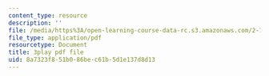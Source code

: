 ```yaml
---
content_type: resource
description: ''
file: /media/https%3A/open-learning-course-data-rc.s3.amazonaws.com/2-71-optics-spring-2009/8a7323f851b086bec61b5d1e137d8d13_VHIJPHqwV_0.pdf
file_type: application/pdf
resourcetype: Document
title: 3play pdf file
uid: 8a7323f8-51b0-86be-c61b-5d1e137d8d13
---
```

